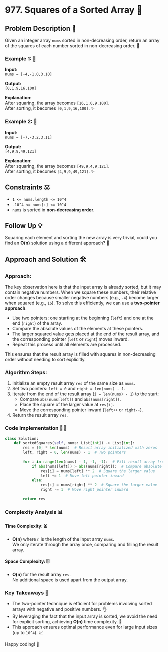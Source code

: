 # 977. Squares of a Sorted Array 🧮

## Problem Description 📝

Given an integer array `nums` sorted in non-decreasing order, return an array of the squares of each number sorted in non-decreasing order. 🔢

### Example 1: 🌟

**Input:**  
`nums = [-4,-1,0,3,10]`

**Output:**  
`[0,1,9,16,100]`

**Explanation:**  
After squaring, the array becomes `[16,1,0,9,100]`.  
After sorting, it becomes `[0,1,9,16,100]`. ✨

### Example 2: 🌟

**Input:**  
`nums = [-7,-3,2,3,11]`

**Output:**  
`[4,9,9,49,121]`

**Explanation:**  
After squaring, the array becomes `[49,9,4,9,121]`.  
After sorting, it becomes `[4,9,9,49,121]`. ✨



## Constraints ⚖️

- `1 <= nums.length <= 10^4`  
- `-10^4 <= nums[i] <= 10^4`  
- `nums` is sorted in **non-decreasing order**.  



## Follow Up 💡

Squaring each element and sorting the new array is very trivial, could you find an **O(n)** solution using a different approach? 🤔



## Approach and Solution 🛠️

### Approach:

The key observation here is that the input array is already sorted, but it may contain negative numbers. When we square these numbers, their relative order changes because smaller negative numbers (e.g., `-4`) become larger when squared (e.g., `16`). To solve this efficiently, we can use a **two-pointer approach**.

- Use two pointers: one starting at the beginning (`left`) and one at the end (`right`) of the array.
- Compare the absolute values of the elements at these pointers.
- The larger squared value gets placed at the end of the result array, and the corresponding pointer (`left` or `right`) moves inward.
- Repeat this process until all elements are processed.

This ensures that the result array is filled with squares in non-decreasing order without needing to sort explicitly.



### Algorithm Steps:

1. Initialize an empty result array `res` of the same size as `nums`.
2. Set two pointers: `left = 0` and `right = len(nums) - 1`.
3. Iterate from the end of the result array (`i = len(nums) - 1`) to the start:
   - Compare `abs(nums[left])` and `abs(nums[right])`.
   - Place the square of the larger value at `res[i]`.
   - Move the corresponding pointer inward (`left++` or `right--`).
4. Return the result array `res`.



### Code Implementation 🧑‍💻

```python
class Solution:
    def sortedSquares(self, nums: List[int]) -> List[int]:
        res = [0] * len(nums)  # Result array initialized with zeros
        left, right = 0, len(nums) - 1  # Two pointers
        
        for i in range(len(nums) - 1, -1, -1):  # Fill result array from the end
            if abs(nums[left]) > abs(nums[right]):  # Compare absolute values
                res[i] = nums[left] ** 2  # Square the larger value
                left += 1  # Move left pointer inward
            else:
                res[i] = nums[right] ** 2  # Square the larger value
                right -= 1  # Move right pointer inward
                
        return res
```



### Complexity Analysis 📊

#### Time Complexity: ⏳
- **O(n)** where `n` is the length of the input array `nums`.  
  We only iterate through the array once, comparing and filling the result array.

#### Space Complexity: 🗄️
- **O(n)** for the result array `res`.  
  No additional space is used apart from the output array.


### Key Takeaways 🎯

- The two-pointer technique is efficient for problems involving sorted arrays with negative and positive numbers. 👌
- By leveraging the fact that the input array is sorted, we avoid the need for explicit sorting, achieving **O(n)** time complexity. 🚀
- This approach ensures optimal performance even for large input sizes (up to `10^4`). 📈

Happy coding! 🌟